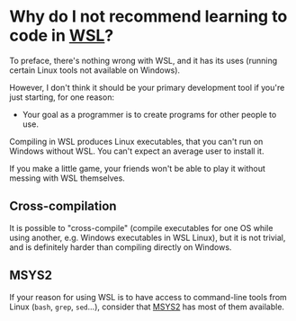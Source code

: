 # Why do I not recommend learning to code in [WSL](https://en.wikipedia.org/wiki/Windows_Subsystem_for_Linux)?

To preface, there's nothing wrong with WSL, and it has its uses (running certain Linux tools not available on Windows).

However, I don't think it should be your primary development tool if you're just starting, for one reason:

* Your goal as a programmer is to create programs for other people to use.

Compiling in WSL produces Linux executables, that you can't run on Windows without WSL. You can't expect an average user to install it.

If you make a little game, your friends won't be able to play it without messing with WSL themselves.

## Cross-compilation

It is possible to "cross-compile" (compile executables for one OS while using another, e.g. Windows executables in WSL Linux), but it is not trivial, and is definitely harder than compiling directly on Windows.

## MSYS2

If your reason for using WSL is to have access to command-line tools from Linux (`bash`, `grep`, `sed`...), consider that [MSYS2](/tooling/articles/why_msys2.md) has most of them available.

